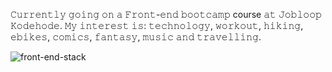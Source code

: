𝙲𝚞𝚛𝚛𝚎𝚗𝚝𝚕𝚢 𝚐𝚘𝚒𝚗𝚐 𝚘𝚗 𝚊 𝙵𝚛𝚘𝚗𝚝-𝚎𝚗𝚍 𝚋𝚘𝚘𝚝𝚌𝚊𝚖𝚙 course 𝚊𝚝 𝙹𝚘𝚋𝚕𝚘𝚘𝚙 𝙺𝚘𝚍𝚎𝚑𝚘𝚍𝚎. 
𝙼𝚢 𝚒𝚗𝚝𝚎𝚛𝚎𝚜𝚝 𝚒𝚜: 𝚝𝚎𝚌𝚑𝚗𝚘𝚕𝚘𝚐𝚢, 𝚠𝚘𝚛𝚔𝚘𝚞𝚝, 𝚑𝚒𝚔𝚒𝚗𝚐, 𝚎𝚋𝚒𝚔𝚎𝚜, 𝚌𝚘𝚖𝚒𝚌𝚜, 𝚏𝚊𝚗𝚝𝚊𝚜𝚢, 𝚖𝚞𝚜𝚒𝚌 𝚊𝚗𝚍 𝚝𝚛𝚊𝚟𝚎𝚕𝚕𝚒𝚗𝚐.




![front-end-stack](https://github.com/user-attachments/assets/060fd567-bdf9-4de0-b771-943fac17786f)
